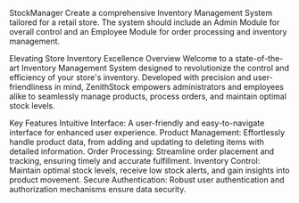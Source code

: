 StockManager
Create a comprehensive Inventory Management System tailored for a retail store. The system should include an Admin Module for overall control and an Employee Module for order processing and inventory management.

Elevating Store Inventory Excellence
Overview
Welcome to a state-of-the-art Inventory Management System designed to revolutionize the control and efficiency of your store's inventory. Developed with precision and user-friendliness in mind, ZenithStock empowers administrators and employees alike to seamlessly manage products, process orders, and maintain optimal stock levels.

Key Features
Intuitive Interface: A user-friendly and easy-to-navigate interface for enhanced user experience.
Product Management: Effortlessly handle product data, from adding and updating to deleting items with detailed information.
Order Processing: Streamline order placement and tracking, ensuring timely and accurate fulfillment.
Inventory Control: Maintain optimal stock levels, receive low stock alerts, and gain insights into product movement.
Secure Authentication: Robust user authentication and authorization mechanisms ensure data security.
